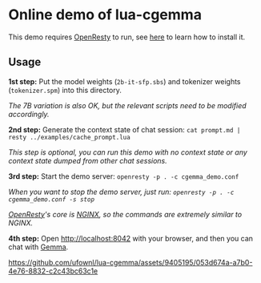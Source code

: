 # Online demo of lua-cgemma

This demo requires [OpenResty](https://openresty.org/) to run, see [here](https://openresty.org/en/installation.html) to learn how to install it.

## Usage

**1st step:** Put the model weights (`2b-it-sfp.sbs`) and tokenizer weights (`tokenizer.spm`) into this directory.

*The 7B variation is also OK, but the relevant scripts need to be modified accordingly.*

**2nd step:** Generate the context state of chat session: `cat prompt.md | resty ../examples/cache_prompt.lua`

*This step is optional, you can run this demo with no context state or any context state dumped from other chat sessions.*

**3rd step:** Start the demo server: `openresty -p . -c cgemma_demo.conf`

*When you want to stop the demo server, just run: `openresty -p . -c cgemma_demo.conf -s stop`*

*[OpenResty](https://openresty.org/)'s core is [NGINX](https://nginx.org/), so the commands are extremely similar to NGINX.*

**4th step:** Open [http://localhost:8042](http://localhost:8042) with your browser, and then you can chat with [Gemma](https://ai.google.dev/gemma).

https://github.com/ufownl/lua-cgemma/assets/9405195/053d674a-a7b0-4e76-8832-c2c43bc63c1e
